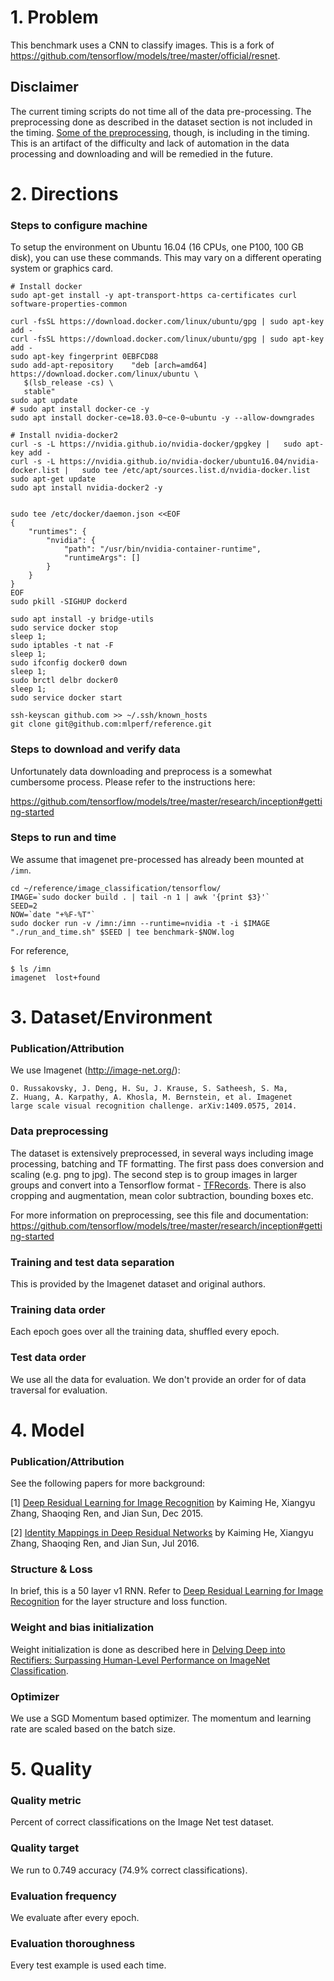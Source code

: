 # 1. Problem 
This benchmark uses a CNN to classify images. This is a fork of https://github.com/tensorflow/models/tree/master/official/resnet. 


## Disclaimer

The current timing scripts do not time all of the data pre-processing. The preprocessing done as described in the dataset section is not included in the timing. [Some of the preprocessing](https://github.com/tensorflow/models/blob/master/official/resnet/imagenet_preprocessing.py), though, is including in the timing. This is an artifact of the difficulty and lack of automation in the data processing and downloading and will be remedied in the future.  


# 2. Directions
### Steps to configure machine

To setup the environment on Ubuntu 16.04 (16 CPUs, one P100, 100 GB disk), you can use these commands. This may vary on a different operating system or graphics card.

    # Install docker
    sudo apt-get install -y apt-transport-https ca-certificates curl software-properties-common

    curl -fsSL https://download.docker.com/linux/ubuntu/gpg | sudo apt-key add -
    curl -fsSL https://download.docker.com/linux/ubuntu/gpg | sudo apt-key add -
    sudo apt-key fingerprint 0EBFCD88
    sudo add-apt-repository    "deb [arch=amd64] https://download.docker.com/linux/ubuntu \
       $(lsb_release -cs) \
       stable"
    sudo apt update
    # sudo apt install docker-ce -y
    sudo apt install docker-ce=18.03.0~ce-0~ubuntu -y --allow-downgrades

    # Install nvidia-docker2
    curl -s -L https://nvidia.github.io/nvidia-docker/gpgkey |   sudo apt-key add -
    curl -s -L https://nvidia.github.io/nvidia-docker/ubuntu16.04/nvidia-docker.list |   sudo tee /etc/apt/sources.list.d/nvidia-docker.list
    sudo apt-get update
    sudo apt install nvidia-docker2 -y


    sudo tee /etc/docker/daemon.json <<EOF
    {
        "runtimes": {
            "nvidia": {
                "path": "/usr/bin/nvidia-container-runtime",
                "runtimeArgs": []
            }
        }
    }
    EOF
    sudo pkill -SIGHUP dockerd

    sudo apt install -y bridge-utils
    sudo service docker stop
    sleep 1;
    sudo iptables -t nat -F
    sleep 1;
    sudo ifconfig docker0 down
    sleep 1;
    sudo brctl delbr docker0
    sleep 1;
    sudo service docker start

    ssh-keyscan github.com >> ~/.ssh/known_hosts
    git clone git@github.com:mlperf/reference.git



### Steps to download and verify data
Unfortunately data downloading and preprocess is a somewhat cumbersome process. Please refer to the instructions here:

https://github.com/tensorflow/models/tree/master/research/inception#getting-started


### Steps to run and time

We assume that imagenet pre-processed has already been mounted at `/imn`. 

    cd ~/reference/image_classification/tensorflow/
    IMAGE=`sudo docker build . | tail -n 1 | awk '{print $3}'`
    SEED=2
    NOW=`date "+%F-%T"`
    sudo docker run -v /imn:/imn --runtime=nvidia -t -i $IMAGE "./run_and_time.sh" $SEED | tee benchmark-$NOW.log

For reference, 

    $ ls /imn
    imagenet  lost+found

# 3. Dataset/Environment
### Publication/Attribution
We use Imagenet (http://image-net.org/): 
       
    O. Russakovsky, J. Deng, H. Su, J. Krause, S. Satheesh, S. Ma,
    Z. Huang, A. Karpathy, A. Khosla, M. Bernstein, et al. Imagenet
    large scale visual recognition challenge. arXiv:1409.0575, 2014.


### Data preprocessing
The dataset is extensively preprocessed, in several ways including image processing, batching and TF formatting. The first pass does conversion and scaling (e.g. png to jpg). The second step is to group images in larger groups and convert into a Tensorflow format - [TFRecords](https://www.tensorflow.org/programmers_guide/datasets#consuming_tfrecord_data). There is also cropping and augmentation, mean color subtraction, bounding boxes etc.

For more information on preprocessing, see this file and documentation:
https://github.com/tensorflow/models/tree/master/research/inception#getting-started

### Training and test data separation
This is provided by the Imagenet dataset and original authors.

### Training data order
Each epoch goes over all the training data, shuffled every epoch.  

### Test data order
We use all the data for evaluation. We don't provide an order for of data traversal for evaluation.

# 4. Model
### Publication/Attribution

See the following papers for more background:

[1] [Deep Residual Learning for Image Recognition](https://arxiv.org/abs/1512.03385) by Kaiming He, Xiangyu Zhang, Shaoqing Ren, and Jian Sun, Dec 2015.

[2] [Identity Mappings in Deep Residual Networks](https://arxiv.org/abs/1603.05027) by Kaiming He, Xiangyu Zhang, Shaoqing Ren, and Jian Sun, Jul 2016.


### Structure & Loss

In brief, this is a 50 layer v1 RNN. Refer to [Deep Residual Learning for Image Recognition](https://arxiv.org/pdf/1512.03385.pdf) for the layer structure and loss function.


### Weight and bias initialization

Weight initialization is done as described here in [Delving Deep into Rectifiers: Surpassing Human-Level Performance on ImageNet Classification](https://arxiv.org/abs/1502.01852).


### Optimizer
We use a SGD Momentum based optimizer. The momentum and learning rate are scaled based on the batch size. 


# 5. Quality
### Quality metric
Percent of correct classifications on the Image Net test dataset. 

### Quality target
We run to 0.749 accuracy (74.9% correct classifications). 

### Evaluation frequency
We evaluate after every epoch.

### Evaluation thoroughness
Every test example is used each time.
